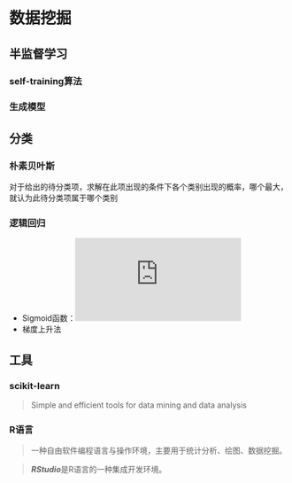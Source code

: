 # 数据挖掘
## 半监督学习
### self-training算法  
### 生成模型

## 分类
### 朴素贝叶斯  
对于给出的待分类项，求解在此项出现的条件下各个类别出现的概率，哪个最大，就认为此待分类项属于哪个类别

### 逻辑回归
* Sigmoid函数：![](http://latex.codecogs.com/svg.latex?%5Cdpi%7B120%7D%20%5Csigma%28z%29%3D%5Cfrac1%7B1%2Be%5E%7B-z%7D%7D)
* 梯度上升法

## 工具
### scikit-learn
> Simple and efficient tools for data mining and data analysis

### R语言
> 一种自由软件编程语言与操作环境，主要用于统计分析、绘图、数据挖掘。

> ***RStudio***是R语言的一种集成开发环境。